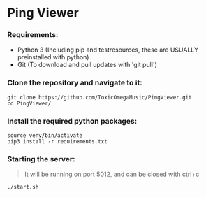 # Ping Viewer
### Requirements:
- Python 3 (Including pip and testresources, these are USUALLY preinstalled with python)
- Git (To download and pull updates with 'git pull')

### Clone the repository and navigate to it:
```
git clone https://github.com/ToxicOmegaMusic/PingViewer.git
cd PingViewer/
```
### Install the required python packages:
```
source venv/bin/activate
pip3 install -r requirements.txt
```
### Starting the server:
> It will be running on port 5012, and can be closed with ctrl+c
```
./start.sh
```
